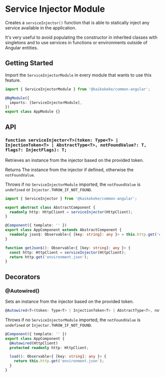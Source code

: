 # Service Injector Module

Creates a `serviceInjector()` function that is able to statically inject any service available in the application.

It's very useful to avoid populating the constructor in inherited classes with singletons and to use services in functions or environments outside of Angular entities.

## Getting Started

Import the `ServiceInjectorModule` in every module that wants to use this feature.

```ts
import { ServiceInjectorModule } from '@kaikokeke/common-angular';

@NgModule({
  imports: [ServiceInjectorModule],
})
export class AppModule {}
```

## API

### `function serviceInjector<T>(token: Type<T> | InjectionToken<T> | AbstractType<T>, notFoundValue?: T, flags?: InjectFlags): T;`

Retrieves an instance from the injector based on the provided token.

Returns The instance from the injector if defined, otherwise the `notFoundValue`.

Throws if no `ServiceInjectorModule` imported, the `notFoundValue` is `undefined` or `Injector.THROW_IF_NOT_FOUND`.

```ts
import { ServiceInjector } from '@kaikokeke/common-angular';

export abstract class AbstractComponent {
  readonly http: HttpClient = serviceInjector(HttpClient);
}

@Component({ template: '' })
export class AppComponent extends AbstractComponent {
  readonly json$: Observable<{ [key: string]: any }> = this.http.get('environment.json');
}

function getJson$(): Observable<{ [key: string]: any }> {
  const http: HttpClient = serviceInjector(HttpClient);
  return http.get('environment.json');
}
```

## Decorators

### @Autowired()

Sets an instance from the injector based on the provided token.

```ts
@Autowired<T>(token: Type<T> | InjectionToken<T> | AbstractType<T>, notFoundValue?: T, flags?: InjectFlags)
```

Throws if no `ServiceInjectorModule` imported, the `notFoundValue` is `undefined` or `Injector.THROW_IF_NOT_FOUND`.

```ts
@Component({ template: '' })
export class AppComponent {
  @Autowired(HttpClient)
  protected readonly http: HttpClient;

  load(): Observable<{ [key: string]: any }> {
    return this.http.get('environment.json');
  }
}
```
